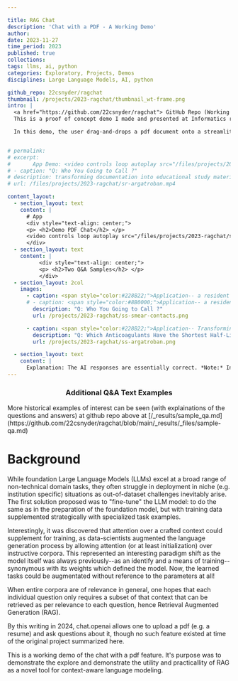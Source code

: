 ```yaml
---

title: RAG Chat
description: 'Chat with a PDF - A Working Demo'
author: 
date: 2023-11-27
time_period: 2023
published: true
collections: 
tags: llms, ai, python
categories: Exploratory, Projects, Demos
disciplines: Large Language Models, AI, python

github_repo: 22csnyder/ragchat
thumbnail: /projects/2023-ragchat/thumbnail_wt-frame.png
intro: |
  <a href="https://github.com/22csnyder/ragchat"> GitHub Repo (Working Demo) </a><br>
  This is a proof of concept demo I made and presented at Informatics rounds in Nov 2023. It demonstrates the utility of Retrieval Augmented Generation (RAG) in a chat interface as a means of interacting with (in the case of the sample data provided) facilitating interaction with laboratory documentation and residency procedure manuals.

  In this demo, the user drag-and-drops a pdf document onto a streamlit app, then also typing in a question. The app then uses the pdf as context to answer the question. The app parses and digests into context that can be provided to the wrapped (openai) LLM model. Results are promising and suggest that RAG could be a useful tool for natural-language "as a database".


# permalink:
# excerpt:
#       App Demo: <video controls loop autoplay src="/files/projects/2023-ragchat/sr-smear-contacts.mp4" title="Q: Who You Going to Call ?" style="width: 50%; text-align: center;"></video>
# - caption: "Q: Who You Going to Call ?"
# description: transforming documentation into educational study materials directly
# url: /files/projects/2023-ragchat/sr-argatroban.mp4

content_layout:
  - section_layout: text
    content: |
      # App 
      <div style="text-align: center;">
      <p> <h2>Demo PDF Chat</h2> </p>
      <video controls loop autoplay src="/files/projects/2023-ragchat/sr-argatroban.mp4" style="width: 50%;"></video>
      </div>
  - section_layout: text
    content: |
          <div style="text-align: center;">
          <p> <h2>Two Q&A Samples</h2> </p>
          </div>
  - section_layout: 2col
    images:
      - caption: <span style="color:#228B22;">Application-- a resident late at night unsure which attending to call for a particular issue.</span>
      # - caption: <span style="color:#8B0000;">Application-- a resident late at night unsure which attending to call for a particular issue.</span>
        description: "Q: Who You Going to Call ?"
        url: /projects/2023-ragchat/ss-smear-contacts.png

      - caption: <span style="color:#228B22;">Application-- Transforming documentation into educational study materials directly</span>
        description: "Q: Which Anticoagulants Have the Shortest Half-Life ?"
        url: /projects/2023-ragchat/ss-argatroban.png

  - section_layout: text
    content: |
      Explanation: The AI responses are essentially correct. *Note:* In some experiments the AI differentiates between  *IV* dabigatran and *oral* dabigatran which is pertinent!, explaining that the oral form has a half-life of 12-17 hours.
---
```



<!-- #### Saved Q&A Text Examples -->

<div style="text-align: center;">
<p> <h3>Additional Q&A Text Examples</h3> </p>
</div>
More historical examples of interest can be seen (with explainations of the questions and answers) at github repo above at [/_results/sample_qa.md](https://github.com/22csnyder/ragchat/blob/main/_results/_files/sample-qa.md)


# Background 

While foundation Large Language Models (LLMs) excel at a broad range of non-technical domain tasks, they often struggle in deployment in niche (e.g. institution specific) situations as out-of-dataset challenges inevitably arise. The first solution proposed was to "fine-tune" the LLM model: to do the same as in the preparation of the foundation model, but with training data supplemented strategically with specialized task examples. 

Interestingly, it was discovered that attention over a crafted context could supplement for training, as data-scientists augmented the language generation process by allowing attention (or at least initialization) over instructive corpora. This represented an interesting paradigm shift as the model itself was always previously--as an identify and a means of training--synonymous with its weights which defined the model. Now, the learned tasks could be augmentated without reference to the parameters at all!

When entire corpora are of relevance in general, one hopes that each individual question only requires a subset of that context that can be retrieved as per relevance to each question, hence Retrieval Augmented Generation (RAG).

By this writing in 2024, chat.openai allows one to upload a pdf (e.g. a resume) and ask questions about it, though no such feature existed at time of the original project summarized here. 

This is a working demo of the chat with a pdf feature. It's purpose was to demonstrate the explore and demonstrate the utility and practicallity of RAG as a novel tool for context-aware language modeling.